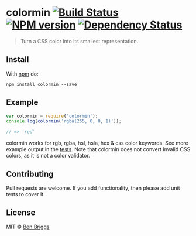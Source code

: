 # colormin [![Build Status](https://travis-ci.org/ben-eb/colormin.svg?branch=master)][ci] [![NPM version](https://badge.fury.io/js/colormin.svg)][npm] [![Dependency Status](https://gemnasium.com/ben-eb/colormin.svg)][deps]

> Turn a CSS color into its smallest representation.

## Install

With [npm](https://npmjs.org/package/colormin) do:

```
npm install colormin --save
```


## Example

```js
var colormin = require('colormin');
console.log(colormin('rgba(255, 0, 0, 1)'));

// => 'red'
```

colormin works for rgb, rgba, hsl, hsla, hex & css color keywords. See more
example output in the [tests](src/__tests__/index.js). Note that colormin does
not convert invalid CSS colors, as it is not a color validator.


## Contributing

Pull requests are welcome. If you add functionality, then please add unit tests
to cover it.


## License

MIT © [Ben Briggs](http://beneb.info)

[ci]:   https://travis-ci.org/ben-eb/colormin
[deps]: https://gemnasium.com/ben-eb/colormin
[npm]:  http://badge.fury.io/js/colormin
